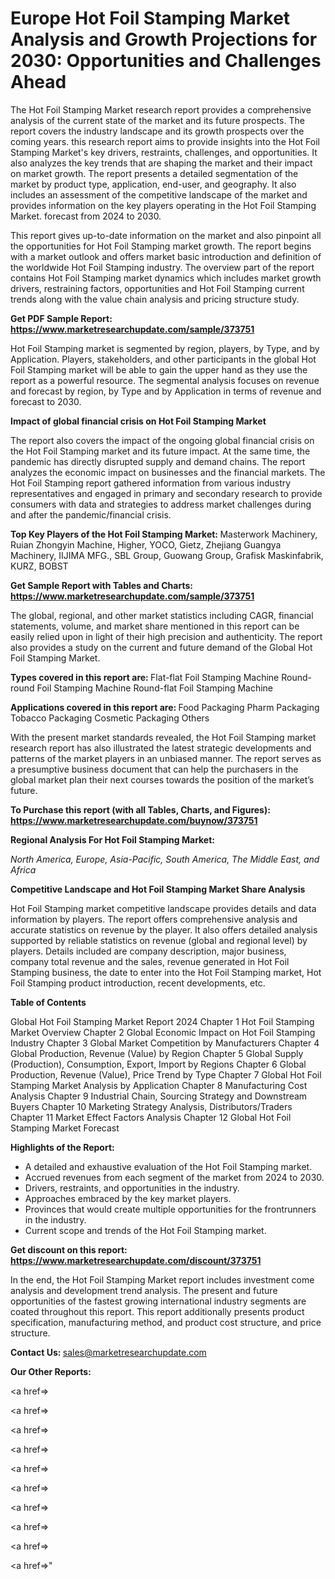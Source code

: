 # Europe Hot Foil Stamping Market Analysis and Growth Projections for 2030: Opportunities and Challenges Ahead

The Hot Foil Stamping Market research report provides a comprehensive analysis of the current state of the market and its future prospects. The report covers the industry landscape and its growth prospects over the coming years. this research report aims to provide insights into the Hot Foil Stamping Market's key drivers, restraints, challenges, and opportunities. It also analyzes the key trends that are shaping the market and their impact on market growth. The report presents a detailed segmentation of the market by product type, application, end-user, and geography. It also includes an assessment of the competitive landscape of the market and provides information on the key players operating in the Hot Foil Stamping Market. forecast from 2024 to 2030.

This report gives up-to-date information on the market and also pinpoint all the opportunities for Hot Foil Stamping market growth. The report begins with a market outlook and offers market basic introduction and definition of the worldwide Hot Foil Stamping industry. The overview part of the report contains Hot Foil Stamping market dynamics which includes market growth drivers, restraining factors, opportunities and Hot Foil Stamping current trends along with the value chain analysis and pricing structure study.

<strong><b>Get PDF Sample Report: <a href=https://www.marketresearchupdate.com/sample/373751>https://www.marketresearchupdate.com/sample/373751</a></b></strong>

Hot Foil Stamping market is segmented by region, players, by Type, and by Application. Players, stakeholders, and other participants in the global Hot Foil Stamping market will be able to gain the upper hand as they use the report as a powerful resource. The segmental analysis focuses on revenue and forecast by region, by Type and by Application in terms of revenue and forecast to 2030.

<strong><b>Impact of global financial crisis on Hot Foil Stamping Market</b></strong>

The report also covers the impact of the ongoing global financial crisis on the Hot Foil Stamping market and its future impact. At the same time, the pandemic has directly disrupted supply and demand chains. The report analyzes the economic impact on businesses and the financial markets. The Hot Foil Stamping report gathered information from various industry representatives and engaged in primary and secondary research to provide consumers with data and strategies to address market challenges during and after the pandemic/financial crisis.

<strong><b>Top Key Players of the Hot Foil Stamping Market:
</b></strong>Masterwork Machinery, Ruian Zhongyin Machine, Higher, YOCO, Gietz, Zhejiang Guangya Machinery, IIJIMA MFG., SBL Group, Guowang Group, Grafisk Maskinfabrik, KURZ, BOBST<strong><b>
</b></strong>

<strong><b>Get Sample Report with Tables and Charts: <a href=https://www.marketresearchupdate.com/sample/373751>https://www.marketresearchupdate.com/sample/373751</a></b></strong>

The global, regional, and other market statistics including CAGR, financial statements, volume, and market share mentioned in this report can be easily relied upon in light of their high precision and authenticity. The report also provides a study on the current and future demand of the Global Hot Foil Stamping Market.

<strong><b>Types covered in this report are:
</b></strong>Flat-flat Foil Stamping Machine
Round-round Foil Stamping Machine
Round-flat Foil Stamping Machine<strong><b>
</b></strong>

<strong><b>Applications covered in this report are:
</b></strong>Food Packaging
Pharm Packaging
Tobacco Packaging
Cosmetic Packaging
Others<strong><b>
</b></strong>

With the present market standards revealed, the Hot Foil Stamping market research report has also illustrated the latest strategic developments and patterns of the market players in an unbiased manner. The report serves as a presumptive business document that can help the purchasers in the global market plan their next courses towards the position of the market’s future.

<strong><b>To Purchase this report (with all Tables, Charts, and Figures): <a href=https://www.marketresearchupdate.com/buynow/373751>https://www.marketresearchupdate.com/buynow/373751</a></b></strong>

<strong><b>Regional Analysis For Hot Foil Stamping Market:</b></strong>

<em><i>North America, Europe, Asia-Pacific, South America, The Middle East, and Africa</i></em>

<strong><b>Competitive Landscape and Hot Foil Stamping Market Share Analysis</b></strong>

Hot Foil Stamping market competitive landscape provides details and data information by players. The report offers comprehensive analysis and accurate statistics on revenue by the player. It also offers detailed analysis supported by reliable statistics on revenue (global and regional level) by players. Details included are company description, major business, company total revenue and the sales, revenue generated in Hot Foil Stamping business, the date to enter into the Hot Foil Stamping market, Hot Foil Stamping product introduction, recent developments, etc.

<strong><b>Table of Contents</b></strong>

Global Hot Foil Stamping Market Report 2024
Chapter 1 Hot Foil Stamping Market Overview
Chapter 2 Global Economic Impact on Hot Foil Stamping Industry
Chapter 3 Global Market Competition by Manufacturers
Chapter 4 Global Production, Revenue (Value) by Region
Chapter 5 Global Supply (Production), Consumption, Export, Import by Regions
Chapter 6 Global Production, Revenue (Value), Price Trend by Type
Chapter 7 Global Hot Foil Stamping Market Analysis by Application
Chapter 8 Manufacturing Cost Analysis
Chapter 9 Industrial Chain, Sourcing Strategy and Downstream Buyers
Chapter 10 Marketing Strategy Analysis, Distributors/Traders
Chapter 11 Market Effect Factors Analysis
Chapter 12 Global Hot Foil Stamping Market Forecast

<strong><b>Highlights of the Report:</b></strong>

- A detailed and exhaustive evaluation of the Hot Foil Stamping market.
- Accrued revenues from each segment of the market from 2024 to 2030.
- Drivers, restraints, and opportunities in the industry.
- Approaches embraced by the key market players.
- Provinces that would create multiple opportunities for the frontrunners in the industry.
- Current scope and trends of the Hot Foil Stamping market.

<strong><b>Get discount on this report: <a href=https://www.marketresearchupdate.com/discount/373751>https://www.marketresearchupdate.com/discount/373751</a></b></strong>

In the end, the Hot Foil Stamping Market report includes investment come analysis and development trend analysis. The present and future opportunities of the fastest growing international industry segments are coated throughout this report. This report additionally presents product specification, manufacturing method, and product cost structure, and price structure.

<strong><b>Contact Us:
</b></strong>sales@marketresearchupdate.com

<strong>Our Other Reports:</strong>

<a href=></a>

<a href=></a>

<a href=></a>

<a href=></a>

<a href=></a>

<a href=></a>

<a href=></a>

<a href=></a>

<a href=></a>

<a href=></a>"
